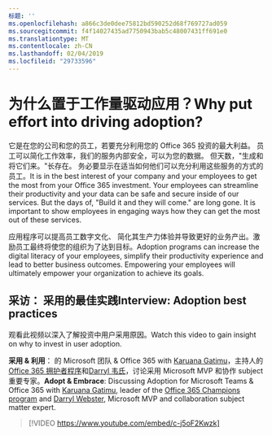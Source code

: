 ```yaml
---
标题: ''
ms.openlocfilehash: a866c3de0dee75812bd590252d68f769727ad059
ms.sourcegitcommit: f4f14027435ad7750943bab5c48007431ff691e0
ms.translationtype: MT
ms.contentlocale: zh-CN
ms.lasthandoff: 02/04/2019
ms.locfileid: "29733596"
---
```

# <a name="why-put-effort-into-driving-adoption"></a><span data-ttu-id="c6b15-103">为什么置于工作量驱动应用？</span><span class="sxs-lookup"><span data-stu-id="c6b15-103">Why put effort into driving adoption?</span></span>  

<span data-ttu-id="c6b15-p102">它是在您的公司和您的员工，若要充分利用您的 Office 365 投资的最大利益。 员工可以简化工作效率，我们的服务内部安全，可以为您的数据。 但天数，"生成和将它们来。"长存在。 务必要显示在适当如何他们可以充分利用这些服务的方式的员工。</span><span class="sxs-lookup"><span data-stu-id="c6b15-p102">It is in the best interest of your company and your employees to get the most from your Office 365 investment.  Your employees can streamline their productivity and your data can be safe and secure inside of our services.  But the days of, "Build it and they will come." are long gone.  It is important to show employees in engaging ways how they can get the most out of these services.</span></span>

<span data-ttu-id="c6b15-p103">应用程序可以提高员工数字文化、 简化其生产力体验并导致更好的业务产出。激励员工最终将使您的组织为了达到目标。</span><span class="sxs-lookup"><span data-stu-id="c6b15-p103">Adoption programs can increase the digital literacy of your employees, simplify their productivity experience and lead to better business outcomes. Empowering your employees will ultimately empower your organization to achieve its goals.</span></span> 

## <a name="interview-adoption-best-practices"></a><span data-ttu-id="c6b15-111">采访： 采用的最佳实践</span><span class="sxs-lookup"><span data-stu-id="c6b15-111">Interview: Adoption best practices</span></span>

<span data-ttu-id="c6b15-112">观看此视频以深入了解投资中用户采用原因。</span><span class="sxs-lookup"><span data-stu-id="c6b15-112">Watch this video to gain insight on why to invest in user adoption.</span></span>  

<span data-ttu-id="c6b15-113">**采用 & 利用**： 的 Microsoft 团队 & Office 365 with [Karuana Gatimu](https://linkedin.com/in/karuanagatimu)，主持人的[Office 365 拥护者程序](https://aka.ms/O365Champions)和[Darryl 韦氏](https://webster.net.nz/)，讨论采用 Microsoft MVP 和协作 subject 重要专家。</span><span class="sxs-lookup"><span data-stu-id="c6b15-113">**Adopt & Embrace**: Discussing Adoption for Microsoft Teams & Office 365 with [Karuana Gatimu](https://linkedin.com/in/karuanagatimu), leader of the [Office 365 Champions program](https://aka.ms/O365Champions) and [Darryl Webster](https://webster.net.nz/), Microsoft MVP and collaboration subject matter expert.</span></span> 

> [!VIDEO https://www.youtube.com/embed/c-j5oF2Kwzk]

